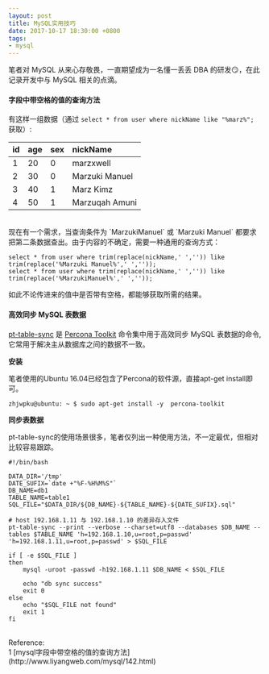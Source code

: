```yaml
---
layout: post
title: MySQL实用技巧
date: 2017-10-17 18:30:00 +0800
tags:
- mysql
---
```


笔者对 MySQL 从来心存敬畏，一直期望成为一名懂一丢丢 DBA 的研发😏，在此记录开发中与 MySQL 相关的点滴。

<h4>字段中带空格的值的查询方法</h4>

有这样一组数据（通过 `select * from user where nickName like "%marz%";` 获取）:

| id | age | sex | nickName
|:-|:-|:-|:-
| 1 | 20 | 0 | marzxwell
| 2 | 30 | 0 | Marzuki Manuel
| 3 | 40 | 1 | Marz Kimz
| 4 | 50 | 1 | Marzuqah Amuni

<br>
现在有一个需求，当查询条件为 `MarzukiManuel` 或 `Marzuki Manuel` 都要求把第二条数据查出。由于内容的不确定，需要一种通用的查询方式：

```
select * from user where trim(replace(nickName,' ','')) like trim(replace('%Marzuki Manuel%',' ',''));
select * from user where trim(replace(nickName,' ','')) like trim(replace('%MarzukiManuel%',' ',''));
```

如此不论传进来的值中是否带有空格，都能够获取所需的结果。

<h4>高效同步 MySQL 表数据</h4>

[pt-table-sync](https://www.percona.com/doc/percona-toolkit/LATEST/pt-table-sync.html) 是 [Percona Toolkit](https://www.percona.com/doc/percona-toolkit/LATEST/index.html) 命令集中用于高效同步 MySQL 表数据的命令, 它常用于解决主从数据库之间的数据不一致。

**安装**

笔者使用的Ubuntu 16.04已经包含了Percona的软件源，直接apt-get install即可。

```
zhjwpku@ubuntu: ~ $ sudo apt-get install -y  percona-toolkit
```

**同步表数据**

pt-table-sync的使用场景很多，笔者仅列出一种使用方法，不一定最优，但相对比较容易跟踪。

```
#!/bin/bash

DATA_DIR='/tmp'
DATE_SUFIX=`date +"%F-%H%M%S"`
DB_NAME=db1
TABLE_NAME=table1
SQL_FILE="$DATA_DIR/${DB_NAME}-${TABLE_NAME}-${DATE_SUFIX}.sql"

# host 192.168.1.11 与 192.168.1.10 的差异存入文件
pt-table-sync --print --verbose --charset=utf8 --databases $DB_NAME --tables $TABLE_NAME 'h=192.168.1.10,u=root,p=passwd' 'h=192.168.1.11,u=root,p=passwd' > $SQL_FILE

if [ -e $SQL_FILE ]
then
    mysql -uroot -passwd -h192.168.1.11 $DB_NAME < $SQL_FILE

    echo "db sync success"
    exit 0
else
    echo "$SQL_FILE not found"
    exit 1
fi
```

<br>
<span class="post-meta">
Reference:
</span>
<br>
<span class="post-meta">
1 [mysql字段中带空格的值的查询方法](http://www.liyangweb.com/mysql/142.html)
</span>
